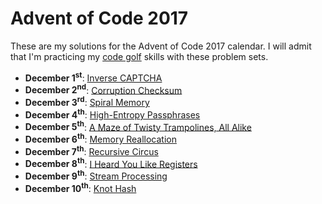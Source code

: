 # Advent of Code 2017
These are my solutions for the Advent of Code 2017 calendar.  I will
admit that I'm practicing my [code golf](https://en.wikipedia.org/wiki/Code_golf)
skills with these problem sets.

* __December 1<sup>st</sup>__: [Inverse CAPTCHA](December01/)
* __December 2<sup>nd</sup>__: [Corruption Checksum](December02/)
* __December 3<sup>rd</sup>__: [Spiral Memory](December03/)
* __December 4<sup>th</sup>__: [High-Entropy Passphrases](December04/)
* __December 5<sup>th</sup>__: [A Maze of Twisty Trampolines, All Alike](December05/)
* __December 6<sup>th</sup>__: [Memory Reallocation](December06/)
* __December 7<sup>th</sup>__: [Recursive Circus](December07/)
* __December 8<sup>th</sup>__: [I Heard You Like Registers](December08/)
* __December 9<sup>th</sup>__: [Stream Processing](December09/)
* __December 10<sup>th</sup>__: [Knot Hash](December10/)